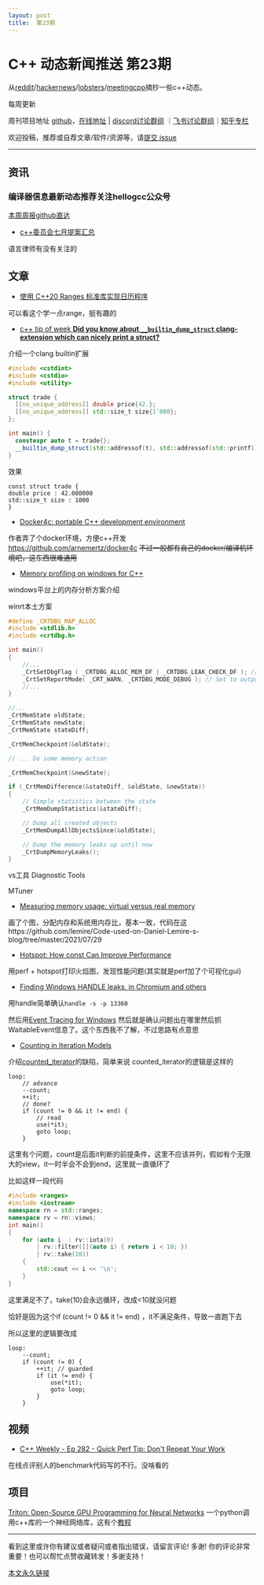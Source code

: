 ```yaml
---
layout: post
title:  第23期
---
```


# C++ 动态新闻推送 第23期

从[reddit](https://www.reddit.com/r/cpp/)/[hackernews](https://news.ycombinator.com/)/[lobsters](https://lobste.rs/)/[meetingcpp](https://www.meetingcpp.com/blog/blogroll/items/Meeting-Cpp-Blogroll-291.html)摘抄一些c++动态。

每周更新

周刊项目地址 [github](https://github.com/wanghenshui/cppweeklynews)，[在线地址](https://wanghenshui.github.io/cppweeklynews/) | [discord讨论群组](https://discord.gg/cZ9mXVPGx6) ｜[飞书讨论群组](https://applink.feishu.cn/TeeBWN1D)｜[知乎专栏](https://www.zhihu.com/column/jieyaren)

欢迎投稿，推荐或自荐文章/软件/资源等，请[提交 issue](https://github.com/wanghenshui/cppweeklynews/issues)

---

## 资讯

###  编译器信息最新动态推荐关注hellogcc公众号

[本周周报github直达](https://github.com/hellogcc/osdt-weekly/blob/master/weekly/2021-07-28.md)

- [c++委员会七月提案汇总](http://www.open-std.org/jtc1/sc22/wg21/docs/papers/2021/#mailing2021-07)

语言律师有没有关注的

## 文章

- [使用 C++20 Ranges 标准库实现日历程序](https://zhuanlan.zhihu.com/p/394454479)

可以看这个学一点range，挺有趣的

- [c++ tip of week **Did you know about `__builtin_dump_struct` clang-extension which can nicely print a struct?** ](https://github.com/QuantlabFinancial/cpp_tip_of_the_week/blob/master/236.md)

介绍一个clang builtin扩展

```c++
#include <cstdint>
#include <cstdio>
#include <utility>

struct trade {
  [[no_unique_address]] double price{42.};
  [[no_unique_address]] std::size_t size{1'000};
};

int main() {
  constexpr auto t = trade{};
  __builtin_dump_struct(std::addressof(t), std::addressof(std::printf));
}
```

效果

```
const struct trade {
double price : 42.000000
std::size_t size : 1000
}
```



- [Docker4c: portable C++ development environment](https://arne-mertz.de/2021/07/docker4c-portable-c-development-environment/)

作者弄了个docker环境，方便c++开发 https://github.com/arnemertz/docker4c ~~不过一般都有自己的docker/编译机环境吧，这东西很难通用~~

- [Memory profiling on windows for C++](https://thatonegamedev.com/cpp/memory-profiling-on-windows-for-c/)

windows平台上的内存分析方案介绍

winrt本土方案

```c++
#define _CRTDBG_MAP_ALLOC
#include <stdlib.h>
#include <crtdbg.h>

int main()
{
    //...
    _CrtSetDbgFlag ( _CRTDBG_ALLOC_MEM_DF | _CRTDBG_LEAK_CHECK_DF ); // This is used to auto output memory information about leaks before closing the application
    _CrtSetReportMode( _CRT_WARN, _CRTDBG_MODE_DEBUG ); // Set to output into your IDE's debug window
    //...
}

//...
_CrtMemState oldState;
_CrtMemState newState;
_CrtMemState stateDiff;

_CrtMemCheckpoint(&oldState);

// ... Do some memory action

_CrtMemCheckpoint(&newState);

if (_CrtMemDifference(&stateDiff, &oldState, &newState))
{
    // Simple statistics between the state
    _CrtMemDumpStatistics(&stateDiff);

    // Dump all created objects
    _CrtMemDumpAllObjectsSince(&oldState);

    // Dump the memory leaks up until now
    _CrtDumpMemoryLeaks();
}
```

vs工具 Diagnostic Tools

 MTuner

- [Measuring memory usage: virtual versus real memory](https://lemire.me/blog/2021/07/29/measuring-memory-usage-virtual-versus-real-memory/)

画了个图，分配内存和系统用内存比，基本一致，代码在这https://github.com/lemire/Code-used-on-Daniel-Lemire-s-blog/tree/master/2021/07/29

- [Hotspot: How const Can Improve Performance](https://www.kdab.com/hotspot-to-fix-string-copy/)

用perf + hotspot打印火焰图，发现性能问题(其实就是perf加了个可视化gui)

-  [Finding Windows HANDLE leaks, in Chromium and others](https://randomascii.wordpress.com/2021/07/25/finding-windows-handle-leaks-in-chromium-and-others/)

用handle简单确认`handle -s -p 13360`

然后用[Event Tracing for Windows](https://randomascii.wordpress.com/2015/09/24/etw-central/) 然后就是确认问题出在哪里然后抓WaitableEvent信息了。这个东西我不了解，不过思路有点意思

- [Counting in Iteration Models](https://brevzin.github.io/c++/2021/07/26/counted-iterator/)

介绍[counted_iterator](https://en.cppreference.com/w/cpp/iterator/counted_iterator)的缺陷，简单来说 counted_iterator的逻辑是这样的

```
loop:
    // advance
    --count;
    ++it;
    // done?
    if (count != 0 && it != end) {
        // read
        use(*it);
        goto loop;
    }
```

这里有个问题，count是后面it判断的前提条件，这里不应该并列，假如有个无限大的view，it一时半会不会到end，这里就一直循环了

比如这样一段代码

```c++
#include <ranges>
#include <iostream>
namespace rn = std::ranges;
namespace rv = rn::views;
int main()
{
    for (auto i  : rv::iota(0)
        | rv::filter([](auto i) { return i < 10; })
        | rv::take(10))
    {
        std::cout << i << '\n';
    }
}
```

这里满足不了，take(10)会永远循环，改成<10就没问题

恰好是因为这个if (count != 0 && it != end) ，it不满足条件，导致一直跑下去

所以这里的逻辑要改成

```
loop:
    --count;
    if (count != 0) {
        ++it; // guarded
        if (it != end) {
            use(*it);
            goto loop;
        }
    }
```



## 视频

- [C++ Weekly - Ep 282 - Quick Perf Tip: Don't Repeat Your Work ](https://www.youtube.com/watch?v=IcoNGRL-K5c)

在线点评别人的benchmark代码写的不行。没啥看的

## 项目

[Triton: Open-Source GPU Programming for Neural Networks](https://github.com/openai/triton) 一个python调用c++库的一个神经网络库，这有个[教程](https://triton-lang.org/getting-started/tutorials/01-vector-add.html#sphx-glr-getting-started-tutorials-01-vector-add-py)

---

看到这里或许你有建议或者疑问或者指出错误，请留言评论! 多谢!  你的评论非常重要！也可以帮忙点赞收藏转发！多谢支持！

[本文永久链接](https://wanghenshui.github.io/cppweeklynews/posts/023.html)
